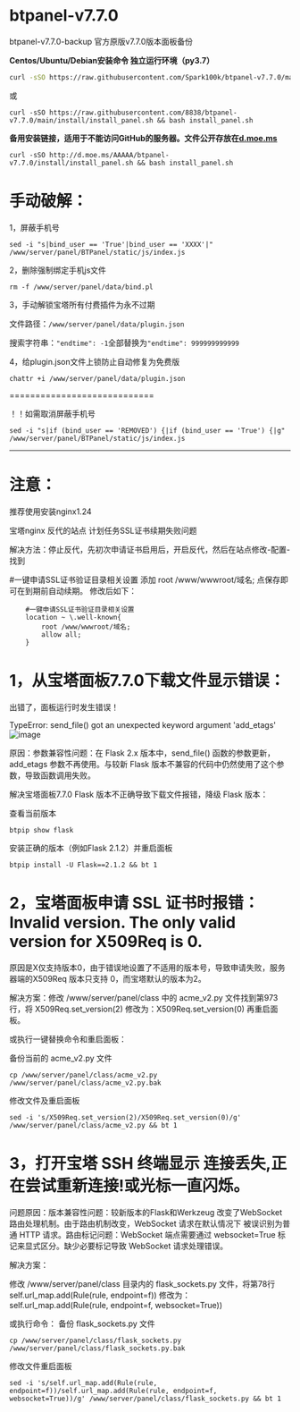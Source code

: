 # btpanel-v7.7.0
btpanel-v7.7.0-backup  官方原版v7.7.0版本面板备份

**Centos/Ubuntu/Debian安装命令 独立运行环境（py3.7）**

```Bash
curl -sSO https://raw.githubusercontent.com/Spark100k/btpanel-v7.7.0/main/install/install_panel.sh && bash install_panel.sh
```
或
```
curl -sSO https://raw.githubusercontent.com/8838/btpanel-v7.7.0/main/install/install_panel.sh && bash install_panel.sh
```

**备用安装链接，适用于不能访问GitHub的服务器。文件公开存放在[d.moe.ms](http://d.moe.ms/?btpanel-v7.7.0)**

```
curl -sSO http://d.moe.ms/AAAAA/btpanel-v7.7.0/install/install_panel.sh && bash install_panel.sh
```

# 手动破解：

1，屏蔽手机号

```
sed -i "s|bind_user == 'True'|bind_user == 'XXXX'|" /www/server/panel/BTPanel/static/js/index.js
```

2，删除强制绑定手机js文件

```
rm -f /www/server/panel/data/bind.pl
```

3，手动解锁宝塔所有付费插件为永不过期

文件路径：`/www/server/panel/data/plugin.json`

搜索字符串：`"endtime": -1`全部替换为`"endtime": 999999999999`

4，给plugin.json文件上锁防止自动修复为免费版

```
chattr +i /www/server/panel/data/plugin.json
```

============================

！！如需取消屏蔽手机号

```
sed -i "s|if (bind_user == 'REMOVED') {|if (bind_user == 'True') {|g" /www/server/panel/BTPanel/static/js/index.js
```

-------
# 注意：
推荐使用安装nginx1.24

宝塔nginx 反代的站点 计划任务SSL证书续期失败问题 

解决方法：停止反代，先初次申请证书启用后，开启反代，然后在站点修改-配置-找到

#一键申请SSL证书验证目录相关设置 添加 root /www/wwwroot/域名;   点保存即可在到期前自动续期。 修改后如下：
```
    #一键申请SSL证书验证目录相关设置
    location ~ \.well-known{
        root /www/wwwroot/域名;
        allow all;
    }
```

# 1，从宝塔面板7.7.0下载文件显示错误：

出错了，面板运行时发生错误！

TypeError: send_file() got an unexpected keyword argument 'add_etags'
![image](https://github.com/user-attachments/assets/6f45ff11-b531-4ece-b42b-350e9c0cc5b3)

原因：参数兼容性问题：在 Flask 2.x 版本中，send_file() 函数的参数更新，add_etags 参数不再使用。与较新 Flask 版本不兼容的代码中仍然使用了这个参数，导致函数调用失败。

解决宝塔面板7.7.0 Flask 版本不正确导致下载文件报错，降级 Flask 版本：

查看当前版本
```
btpip show flask
```
安装正确的版本（例如Flask 2.1.2）并重启面板
```
btpip install -U Flask==2.1.2 && bt 1
```

# 2，宝塔面板申请 SSL 证书时报错：Invalid version. The only valid version for X509Req is 0.

原因是X仅支持版本0，由于错误地设置了不适用的版本号，导致申请失败，服务器端的X509Req 版本只支持 0，而宝塔默认的版本为2。

解决方案：修改 /www/server/panel/class 中的 acme_v2.py 文件找到第973行，将 X509Req.set_version(2) 修改为：X509Req.set_version(0) 再重启面板。

或执行一键替换命令和重启面板：

备份当前的 acme_v2.py 文件
```
cp /www/server/panel/class/acme_v2.py /www/server/panel/class/acme_v2.py.bak
```
修改文件及重启面板
```
sed -i 's/X509Req.set_version(2)/X509Req.set_version(0)/g' /www/server/panel/class/acme_v2.py && bt 1
```

# 3，打开宝塔 SSH 终端显示 连接丢失,正在尝试重新连接!或光标一直闪烁。

问题原因：版本兼容性问题：较新版本的Flask和Werkzeug 改变了WebSocket 路由处理机制。由于路由机制改变，WebSocket 请求在默认情况下
被误识别为普通 HTTP 请求。路由标记问题：WebSocket 端点需要通过 websocket=True 标记来显式区分。缺少必要标记导致 WebSocket 请求处理错误。

解决方案：

修改 /www/server/panel/class 目录内的 flask_sockets.py 文件，将第78行
self.url_map.add(Rule(rule, endpoint=f))
修改为：
self.url_map.add(Rule(rule, endpoint=f, websocket=True))

或执行命令：
备份 flask_sockets.py 文件
```
cp /www/server/panel/class/flask_sockets.py /www/server/panel/class/flask_sockets.py.bak
```
修改文件重启面板
```
sed -i 's/self.url_map.add(Rule(rule, endpoint=f))/self.url_map.add(Rule(rule, endpoint=f, websocket=True))/g' /www/server/panel/class/flask_sockets.py && bt 1
```
